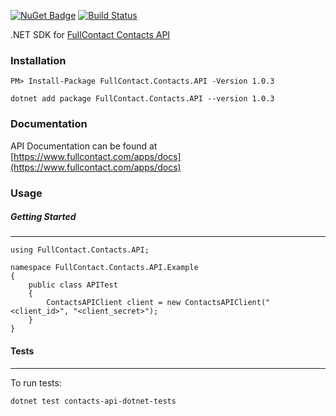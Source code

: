 [![NuGet Badge](https://buildstats.info/nuget/FullContact.Contacts.API)](https://www.nuget.org/packages/FullContact.Contacts.API/)
[![Build Status](https://travis-ci.org/fullcontact/contacts-api-dotnet.svg?branch=master)](https://travis-ci.org/fullcontact/contacts-api-dotnet)

.NET SDK for [FullContact Contacts API](https://www.fullcontact.com/apps/docs)

### Installation

`PM> Install-Package FullContact.Contacts.API -Version 1.0.3`

`dotnet add package FullContact.Contacts.API --version 1.0.3`


### Documentation

API Documentation can be found at [https://www.fullcontact.com/apps/docs](https://www.fullcontact.com/apps/docs)

### Usage

##### Getting Started
---

```
using FullContact.Contacts.API;

namespace FullContact.Contacts.API.Example
{
    public class APITest
    {
        ContactsAPIClient client = new ContactsAPIClient("<client_id>", "<client_secret>");
    }
}
```

#### Tests
---

To run tests:

`dotnet test contacts-api-dotnet-tests`
